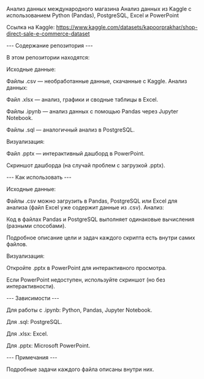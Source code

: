 Анализ данных международного магазина
Анализ данных из Kaggle с использованием Python (Pandas), PostgreSQL, Excel и PowerPoint

Ссылка на Kaggle: https://www.kaggle.com/datasets/kapoorprakhar/shop-direct-sale-e-commerce-dataset

--- Содержание репозитория ---

В этом репозитории находятся:

Исходные данные:

Файлы .csv — необработанные данные, скачанные с Kaggle.
Анализ данных:

Файл .xlsx — анализ, графики и сводные таблицы в Excel.

Файлы .ipynb — анализ данных с помощью Pandas через Jupyter Notebook.

Файлы .sql — аналогичный анализ в PostgreSQL.

Визуализация:

Файл .pptx — интерактивный дашборд в PowerPoint.

Скриншот дашборда (на случай проблем с загрузкой .pptx).

--- Как использовать ---

Исходные данные:

Файлы .csv можно загрузить в Pandas, PostgreSQL или Excel для анализа (файл Excel уже содержит данные из .csv).
Анализ:

Код в файлах Pandas и PostgreSQL выполняет одинаковые вычисления (разными способами).

Подробное описание цели и задач каждого скрипта есть внутри самих файлов.

Визуализация:

Откройте .pptx в PowerPoint для интерактивного просмотра.

Если PowerPoint недоступен, используйте скриншот (но без интерактивности).

--- Зависимости ---

Для работы с .ipynb: Python, Pandas, Jupyter Notebook.

Для .sql: PostgreSQL.

Для .xlsx: Excel.

Для .pptx: Microsoft PowerPoint.

--- Примечания ---

Подробные задачи каждого файла описаны внутри них.
